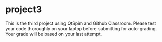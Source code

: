 # project3
This is the third project using QtSpim and Github Classroom.
Please test your code thoroughly on your laptop before submitting for auto-grading.
Your grade will be based on your last attempt.
